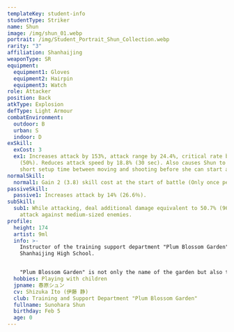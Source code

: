 ```yaml
---
templateKey: student-info
studentType: Striker
name: Shun
image: /img/shun_01.webp
portrait: /img/Student_Portrait_Shun_Collection.webp
rarity: "3"
affiliation: Shanhaijing
weaponType: SR
equipment:
  equipment1: Gloves
  equipment2: Hairpin
  equipment3: Watch
role: Attacker
position: Back
atkType: Explosion
defType: Light Armour
combatEnvironment:
  outdoor: B
  urban: S
  indoor: D
exSkill:
  exCost: 3
  ex1: Increases attack by 153%, attack range by 24.4%, critical rate by 26.3%
    (50%). Reduces attack speed by 18.8% (30 sec). Also causes Shun to require a
    short setup time between moving and shooting before she can start attacking.
normalSkill:
  normal1: Gain 2 (3.8) skill cost at the start of battle (Only once per battle).
passiveSkill:
  passive1: Increases attack by 14% (26.6％).
subSkill:
  sub1: While attacking, deal additional damage equivalent to 50.7% (96.4%) of
    attack against medium-sized enemies.
profile:
  height: 174
  artist: 9ml
  info: >-
    Instructor of the training support department "Plum Blossom Garden" of
    Shanhaijing High School.


    "Plum Blossom Garden" is not only the name of the garden but also the name of club activities. She has a gentle and generous personality and is trusted not only by the children of "Plum Blossom Garden" but also by other students of Shanhaijing. She has worked as an instructor for a long time and rarely gets angry at the pranks of the children, but she is sensitive when her age is mentioned.
  hobbies: Playing with children
  jpname: 春原シュン
  cv: Shizuka Ito (伊藤 静)
  club: Training and Support Department "Plum Blossom Garden"
  fullname: Sunohara Shun
  birthday: Feb 5
  age: 0
---
```

